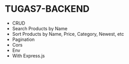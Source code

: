 # TUGAS7-BACKEND
- CRUD
- Search Products by Name
- Sort Products by Name, Price, Category, Newest, etc
- Pagination
- Cors
- Env
- With Express.js

